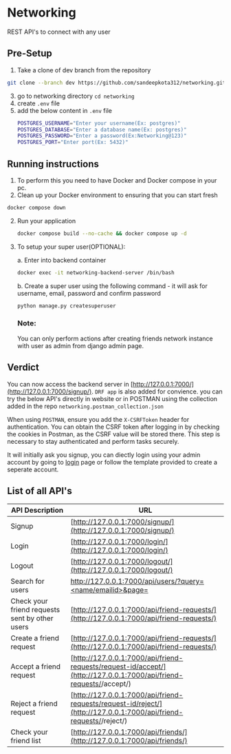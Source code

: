 # Networking
REST API's to connect with any user

## Pre-Setup
1. Take a clone of dev branch from the repository 
```bash
git clone --branch dev https://github.com/sandeepkota312/networking.git
```
3. go to networking directory ```cd networking```
4. create ```.env``` file
5. add the below content in ```.env``` file
   ```bash
   POSTGRES_USERNAME="Enter your username(Ex: postgres)"
   POSTGRES_DATABASE="Enter a database name(Ex: postgres)"
   POSTGRES_PASSWORD="Enter a password(Ex:Networking@123)"
   POSTGRES_PORT="Enter port(Ex: 5432)"
   ```

## Running instructions

1. To perform this you need to have Docker and Docker compose in your pc. 
2. Clean up your Docker environment to ensuring that you can start fresh
```bash
docker compose down
```
2. Run your application
    ```bash
    docker compose build --no-cache && docker compose up -d
    ```

3. To setup your super user(OPTIONAL):
   
   a. Enter into backend container
   ```bash
   docker exec -it networking-backend-server /bin/bash 
   ```
   b. Create a super user using the following command - it will ask for username, email, password and confirm password
   ```bash
   python manage.py createsuperuser
   ```
   ### Note:
   You can only perform actions after creating friends network instance with user as admin from django admin page.

## Verdict

You can now access the backend server in [http://127.0.0.1:7000/](http://127.0.0.1:7000/signup/). ```DRF app``` is also added for convience. you can try the below API's directly in website or in POSTMAN using the collection added in the repo ```networking.postman_collection.json```

When using ```POSTMAN```, ensure you add the ```X-CSRFToken``` header for authentication. You can obtain the CSRF token after logging in by checking the cookies in Postman, as the CSRF value will be stored there. This step is necessary to stay authenticated and perform tasks securely.

It will initially ask you signup, you can diectly login using your admin account by going to [login](http://127.0.0.1:7000/login/) page or follow the template provided to create a seperate account.


## List of all API's

| API Description                                 | URL                                                                                      |
|-------------------------------------------------|------------------------------------------------------------------------------------------|
| Signup                                          | [http://127.0.0.1:7000/signup/](http://127.0.0.1:7000/signup/)                           |
| Login                                           | [http://127.0.0.1:7000/login/](http://127.0.0.1:7000/login/)                             |
| Logout                                          | [http://127.0.0.1:7000/logout/](http://127.0.0.1:7000/logout/)                           |
| Search for users                                | [http://127.0.0.1:7000/api/users/?query=<name/emailid>&page=<page number>](http://127.0.0.1:7000/api/users/?query=<name/emailid>) |
| Check your friend requests sent by other users | [http://127.0.0.1:7000/api/friend-requests/](http://127.0.0.1:7000/api/friend-requests/) |
| Create a friend request                        | [http://127.0.0.1:7000/api/friend-requests/](http://127.0.0.1:7000/api/friend-requests/) |
| Accept a friend request                        | [http://127.0.0.1:7000/api/friend-requests/request-id/accept/](http://127.0.0.1:7000/api/friend-requests/<request-id>/accept/) |
| Reject a friend request                        | [http://127.0.0.1:7000/api/friend-requests/request-id/reject/](http://127.0.0.1:7000/api/friend-requests/<request-id>/reject/) |
| Check your friend list                         | [http://127.0.0.1:7000/api/friends/](http://127.0.0.1:7000/api/friends/)                 |




